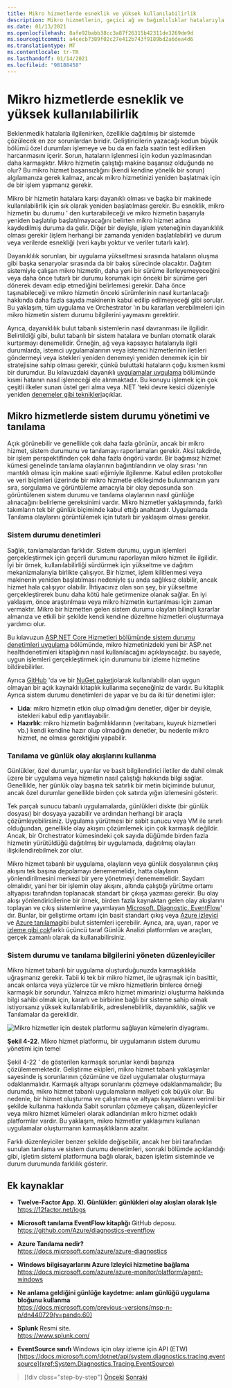```yaml
---
title: Mikro hizmetlerde esneklik ve yüksek kullanılabilirlik
description: Mikro hizmetlerin, geçici ağ ve bağımlılıklar hatalarıyla birlikte kullanılması için tasarlanmaları gerekir, bu da yüksek kullanılabilirlik elde etmek için dayanıklı olmalıdır.
ms.date: 01/13/2021
ms.openlocfilehash: 8afe92babb38cc3a87f26315b42311de3269de9d
ms.sourcegitcommit: a4cecb7389f02c27e412b743f9189bd2a6dea4d6
ms.translationtype: MT
ms.contentlocale: tr-TR
ms.lasthandoff: 01/14/2021
ms.locfileid: "98188458"
---
```

# <a name="resiliency-and-high-availability-in-microservices"></a>Mikro hizmetlerde esneklik ve yüksek kullanılabilirlik

Beklenmedik hatalarla ilgilenirken, özellikle dağıtılmış bir sistemde çözülecek en zor sorunlardan biridir. Geliştiricilerin yazacağı kodun büyük bölümü özel durumları işlemeye ve bu da en fazla saatin test edilirken harcanmasını içerir. Sorun, hataların işlenmesi için kodun yazılmasından daha karmaşıktır. Mikro hizmetin çalıştığı makine başarısız olduğunda ne olur? Bu mikro hizmet başarısızlığını (kendi kendine yönelik bir sorun) algılamanıza gerek kalmaz, ancak mikro hizmetinizi yeniden başlatmak için de bir işlem yapmanız gerekir.

Mikro bir hizmetin hatalara karşı dayanıklı olması ve başka bir makinede kullanılabilirlik için sık olarak yeniden başlatılması gerekir. Bu esneklik, mikro hizmetin bu durumu ' den kurtarabileceği ve mikro hizmetin başarıyla yeniden başlatılıp başlatılmayacağını belirten mikro hizmet adına kaydedilmiş duruma da gelir. Diğer bir deyişle, işlem yeteneğinin dayanıklılık olması gerekir (işlem herhangi bir zamanda yeniden başlatılabilir) ve durum veya verilerde esnekliği (veri kaybı yoktur ve veriler tutarlı kalır).

Dayanıklılık sorunları, bir uygulama yükseltmesi sırasında hataların oluşma gibi başka senaryolar sırasında da bir bakış sürecinde olacaktır. Dağıtım sistemiyle çalışan mikro hizmetin, daha yeni bir sürüme ilerleyemeyeceğini veya daha önce tutarlı bir durumu korumak için önceki bir sürüme geri dönerek devam edip etmediğini belirlemesi gerekir. Daha önce taşınabileceği ve mikro hizmetin önceki sürümlerinin nasıl kurtarılacağı hakkında daha fazla sayıda makinenin kabul edilip edilmeyeceği gibi sorular. Bu yaklaşım, tüm uygulama ve Orchestrator 'ın bu kararları verebilmeleri için mikro hizmetin sistem durumu bilgilerini yaymasını gerektirir.

Ayrıca, dayanıklılık bulut tabanlı sistemlerin nasıl davranması ile ilgilidir. Belirtildiği gibi, bulut tabanlı bir sistem hatalara ve bunları otomatik olarak kurtarmayı denemelidir. Örneğin, ağ veya kapsayıcı hatalarıyla ilgili durumlarda, istemci uygulamalarının veya istemci hizmetlerinin iletileri göndermeyi veya istekleri yeniden denemeyi yeniden denemek için bir stratejisine sahip olması gerekir, çünkü buluttaki hataların çoğu kısmen kısmi bir durumdur. Bu kılavuzdaki dayanıklı [uygulamalar uygulama](../implement-resilient-applications/index.md) bölümünde kısmi hatanın nasıl işleneceği ele alınmaktadır. Bu konuyu işlemek için çok çeşitli ilkeler sunan üstel geri alma veya .NET 'teki devre kesici düzeniyle yeniden [denemeler gibi teknikleri](https://github.com/App-vNext/Polly)açıklar.

## <a name="health-management-and-diagnostics-in-microservices"></a>Mikro hizmetlerde sistem durumu yönetimi ve tanılama

Açık görünebilir ve genellikle çok daha fazla görünür, ancak bir mikro hizmet, sistem durumunu ve tanılamayı raporlamaları gerekir. Aksi takdirde, bir işlem perspektifinden çok daha fazla öngörü vardır. Bir bağımsız hizmet kümesi genelinde tanılama olaylarının bağıntılandırın ve olay sırası 'nın mantıklı olması için makine saati eğimiyle ilgilenme. Kabul edilen protokoller ve veri biçimleri üzerinde bir mikro hizmetle etkileşimde bulunmanızın yanı sıra, sorgulama ve görüntüleme amacıyla bir olay deposunda son görüntülenen sistem durumu ve tanılama olaylarının nasıl günlüğe alınacağını belirleme gereksinimi vardır. Mikro hizmetler yaklaşımında, farklı takımların tek bir günlük biçiminde kabul ettığı anahtardır. Uygulamada Tanılama olaylarını görüntülemek için tutarlı bir yaklaşım olması gerekir.

### <a name="health-checks"></a>Sistem durumu denetimleri

Sağlık, tanılamalardan farklıdır. Sistem durumu, uygun işlemleri gerçekleştirmek için geçerli durumunu raporlayan mikro hizmet ile ilgilidir. İyi bir örnek, kullanılabilirliği sürdürmek için yükseltme ve dağıtım mekanizmalarıyla birlikte çalışıyor. Bir hizmet, işlem kilitlenmesi veya makinenin yeniden başlatılması nedeniyle şu anda sağlıksız olabilir, ancak hizmet hala çalışıyor olabilir. İhtiyacınız olan son şey, bir yükseltme gerçekleştirerek bunu daha kötü hale getirmenize olanak sağlar. En iyi yaklaşım, önce araştırılması veya mikro hizmetin kurtarılması için zaman vermaktır. Mikro bir hizmetten gelen sistem durumu olayları bilinçli kararlar almanıza ve etkili bir şekilde kendi kendine düzeltme hizmetleri oluşturmaya yardımcı olur.

Bu kılavuzun [ASP.NET Core Hizmetleri bölümünde sistem durumu denetimleri uygulama](../implement-resilient-applications/monitor-app-health.md#implement-health-checks-in-aspnet-core-services) bölümünde, mikro hizmetinizdeki yeni bir ASP.net healthdenetimleri kitaplığının nasıl kullanılacağını açıklayacağız. bu sayede, uygun işlemleri gerçekleştirmek için durumunu bir izleme hizmetine bildirebilirler.

Ayrıca [GitHub](https://github.com/Xabaril/BeatPulse) 'da ve bir [NuGet paketi](https://www.nuget.org/packages/BeatPulse/)olarak kullanılabilir olan uygun olmayan bir açık kaynaklı kitaplık kullanma seçeneğiniz de vardır. Bu kitaplık Ayrıca sistem durumu denetimleri de yapar ve bu da iki tür denetimi işler:

- **Lida**: mikro hizmetin etkin olup olmadığını denetler, diğer bir deyişle, istekleri kabul edip yanıtlayabilir.
- **Hazırlık**: mikro hizmetin bağımlılıklarının (veritabanı, kuyruk hizmetleri vb.) kendi kendine hazır olup olmadığını denetler, bu nedenle mikro hizmet, ne olması gerektiğini yapabilir.

### <a name="using-diagnostics-and-logs-event-streams"></a>Tanılama ve günlük olay akışlarını kullanma

Günlükler, özel durumlar, uyarılar ve basit bilgilendirici iletiler de dahil olmak üzere bir uygulama veya hizmetin nasıl çalıştığı hakkında bilgi sağlar. Genellikle, her günlük olay başına tek satırlık bir metin biçiminde bulunur, ancak özel durumlar genellikle birden çok satırda yığın izlemesini gösterir.

Tek parçalı sunucu tabanlı uygulamalarda, günlükleri diskte (bir günlük dosyası) bir dosyaya yazabilir ve ardından herhangi bir araçla çözümleyebilirsiniz. Uygulama yürütmesi bir sabit sunucu veya VM ile sınırlı olduğundan, genellikle olay akışını çözümlemek için çok karmaşık değildir. Ancak, bir Orchestrator kümesindeki çok sayıda düğümde birden fazla hizmetin yürütüldüğü dağıtılmış bir uygulamada, dağıtılmış olayları ilişkilendirebilmek zor olur.

Mikro hizmet tabanlı bir uygulama, olayların veya günlük dosyalarının çıkış akışını tek başına depolamayı denememelidir, hatta olayların yönlendirilmesini merkezi bir yere yönetmeyi denememelidir. Saydam olmalıdır, yani her bir işlemin olay akışını, altında çalıştığı yürütme ortamı altyapısı tarafından toplanacak standart bir çıkışa yazması gerekir. Bu olay akışı yönlendiricilerine bir örnek, birden fazla kaynaktan gelen olay akışlarını toplayan ve çıkış sistemlerine yayımlayan [Microsoft. Diagnostic. EventFlow](https://github.com/Azure/diagnostics-eventflow)' dır. Bunlar, bir geliştirme ortamı için basit standart çıkış veya [Azure izleyici](https://azure.microsoft.com/services/monitor//) ve [Azure tanılama](/azure/azure-monitor/platform/diagnostics-extension-overview)gibi bulut sistemleri içerebilir. Ayrıca, ara, uyarı, rapor ve [izleme gibi çok](https://www.splunk.com/goto/Splunk_Log_Management?ac=ga_usa_log_analysis_phrase_Mar17&_kk=logs%20analysis&gclid=CNzkzIrex9MCFYGHfgodW5YOtA)farklı üçüncü taraf Günlük Analizi platformları ve araçları, gerçek zamanlı olarak da kullanabilirsiniz.

### <a name="orchestrators-managing-health-and-diagnostics-information"></a>Sistem durumu ve tanılama bilgilerini yöneten düzenleyiciler

Mikro hizmet tabanlı bir uygulama oluşturduğunuzda karmaşıklıkla uğraşmanız gerekir. Tabii ki tek bir mikro hizmet, ile uğraşmak için basittir, ancak onlarca veya yüzlerce tür ve mikro hizmetlerin binlerce örneği karmaşık bir sorundur. Yalnızca mikro hizmet mimarinizi oluşturma hakkında bilgi sahibi olmak için, kararlı ve birbirine bağlı bir sisteme sahip olmak istiyorsanız yüksek kullanılabilirlik, adreslenebilirlik, dayanıklılık, sağlık ve Tanılamalar da gereklidir.

![Mikro hizmetler için destek platformu sağlayan kümelerin diyagramı.](./media/resilient-high-availability-microservices/microservice-platform.png)

**Şekil 4-22**. Mikro hizmet platformu, bir uygulamanın sistem durumu yönetimi için temel

Şekil 4-22 ' de gösterilen karmaşık sorunlar kendi başınıza çözülememektedir. Geliştirme ekipleri, mikro hizmet tabanlı yaklaşımlar sayesinde iş sorunlarının çözümüne ve özel uygulamalar oluşturmaya odaklanmalıdır. Karmaşık altyapı sorunlarını çözmeye odaklanmamalıdır; Bu durumda, mikro hizmet tabanlı uygulamaların maliyeti çok büyük olur. Bu nedenle, bir hizmet oluşturma ve çalıştırma ve altyapı kaynaklarını verimli bir şekilde kullanma hakkında Sabit sorunları çözmeye çalışan, düzenleyiciler veya mikro hizmet kümeleri olarak adlandırılan mikro hizmet odaklı platformlar vardır. Bu yaklaşım, mikro hizmetler yaklaşımını kullanan uygulamalar oluşturmanın karmaşıklıklarını azaltır.

Farklı düzenleyiciler benzer şekilde değişebilir, ancak her biri tarafından sunulan tanılama ve sistem durumu denetimleri, sonraki bölümde açıklandığı gibi, işletim sistemi platformuna bağlı olarak, bazen işletim sisteminde ve durum durumunda farklılık gösterir.

## <a name="additional-resources"></a>Ek kaynaklar

- **Twelve-Factor App. XI. Günlükler: günlükleri olay akışları olarak Işle** \
  <https://12factor.net/logs>

- **Microsoft tanılama EventFlow kitaplığı** GitHub deposu. \
  <https://github.com/Azure/diagnostics-eventflow>

- **Azure Tanılama nedir?** \
  <https://docs.microsoft.com/azure/azure-diagnostics>

- **Windows bilgisayarlarını Azure Izleyici hizmetine bağlama** \
  <https://docs.microsoft.com/azure/azure-monitor/platform/agent-windows>

- **Ne anlama geldiğini günlüğe kaydetme: anlam günlüğü uygulama bloğunu kullanma** \
  <https://docs.microsoft.com/previous-versions/msp-n-p/dn440729(v=pandp.60)>

- **Splunk** Resmi site. \
  <https://www.splunk.com/>

- **EventSource sınıfı** Windows için olay izleme için API (ETW) \
  [https://docs.microsoft.com/dotnet/api/system.diagnostics.tracing.eventsource](xref:System.Diagnostics.Tracing.EventSource)

>[!div class="step-by-step"]
>[Önceki](microservice-based-composite-ui-shape-layout.md) 
> [Sonraki](scalable-available-multi-container-microservice-applications.md)
